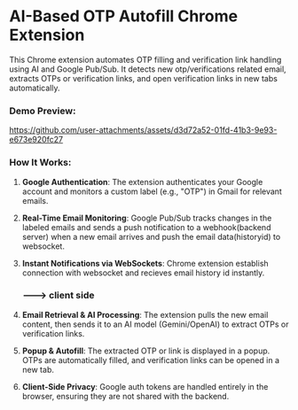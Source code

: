 # AI-Based OTP Autofill Chrome Extension

This Chrome extension automates OTP filling and verification link handling using AI and Google Pub/Sub. It detects new otp/verifications related email, extracts OTPs or verification links, and open verification links in new tabs automatically.



### Demo Preview:
https://github.com/user-attachments/assets/d3d72a52-01fd-41b3-9e93-e673e920fc27











### How It Works:
1. **Google Authentication**: The extension authenticates your Google account and monitors a custom label (e.g., "OTP") in Gmail for relevant emails.

2. **Real-Time Email Monitoring**: Google Pub/Sub tracks changes in the labeled emails and sends a push notification to a webhook(backend server) when a new email arrives and push the email data(historyid) to websocket.

3. **Instant Notifications via WebSockets**: Chrome extension establish connection with websocket and recieves email history id instantly.

   ### ---> client side

5. **Email Retrieval & AI Processing**: The extension pulls the new email content, then sends it to an AI model (Gemini/OpenAI) to extract OTPs or verification links.

6. **Popup & Autofill**: The extracted OTP or link is displayed in a popup. OTPs are automatically filled, and verification links can be opened in a new tab.

7. **Client-Side Privacy**: Google auth tokens are handled entirely in the browser, ensuring they are not shared with the backend.
